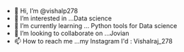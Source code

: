 - 👋 Hi, I’m @vishalp278
- 👀 I’m interested in ...Data science 
- 🌱 I’m currently learning ... Python tools for Data science 
- 💞️ I’m looking to collaborate on ...Jovian
- 📫 How to reach me ...my Instagram I'd : Vishalraj_278

<!---
vishalp278/vishalp278 is a ✨ special ✨ repository because its `README.md` (this file) appears on your GitHub profile.
You can click the Preview link to take a look at your changes.
--->
